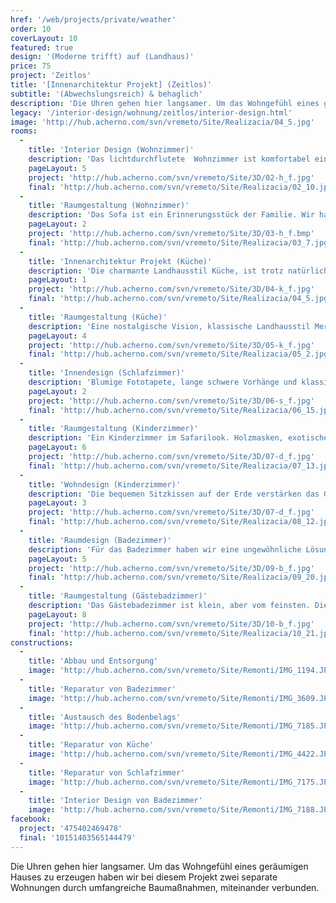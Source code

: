 ```yaml
---
href: '/web/projects/private/weather'
order: 10
coverLayout: 10
featured: true
design: '(Moderne trifft) auf (Landhaus)'
price: 75
project: 'Zeitlos'
title: '[Innenarchitektur Projekt] (Zeitlos)'
subtitle: '(Abwechslungsreich) & behaglich'
description: 'Die Uhren gehen hier langsamer. Um das Wohngefühl eines geräumigen Hauses zu erzeugen haben wir bei diesem Projekt zwei separate Wohnungen durch umfangreiche Baumaßnahmen, miteinander verbunden.'
legacy: '/interior-design/wohnung/zeitlos/interior-design.html'
image: 'http://hub.acherno.com/svn/vremeto/Site/Realizacia/04_5.jpg'
rooms:
  -
    title: 'Interior Design (Wohnzimmer)'
    description: 'Das lichtdurchflutete  Wohnzimmer ist komfortabel eingerichtet und lädt mit seinen großen Wohnzimmertisch zu einem gemütlichen Spielabend ein.'
    pageLayout: 5
    project: 'http://hub.acherno.com/svn/vremeto/Site/3D/02-h_f.jpg'
    final: 'http://hub.acherno.com/svn/vremeto/Site/Realizacia/02_10.jpg'
  -
    title: 'Raumgestaltung (Wohnzimmer)'
    description: 'Das Sofa ist ein Erinnerungsstück der Familie. Wir haben es neu gepolstert und ihm einen Ehrenplatz in der Wohnung überlassen, sodass es sich schon während des ersten Besuchs zu einem Favoriten der Gäste gemacht hat.'
    pageLayout: 2
    project: 'http://hub.acherno.com/svn/vremeto/Site/3D/03-h_f.bmp'
    final: 'http://hub.acherno.com/svn/vremeto/Site/Realizacia/03_7.jpg'
  -
    title: 'Innenarchitektur Projekt (Küche)'
    description: 'Die charmante Landhausstil Küche, ist trotz natürlicher Materialien funktional eingerichtet. Das kleine Mosaik hinter dem Herd sorgt für eine herzliche Note.'
    pageLayout: 1
    project: 'http://hub.acherno.com/svn/vremeto/Site/3D/04-k_f.jpg'
    final: 'http://hub.acherno.com/svn/vremeto/Site/Realizacia/04_5.jpg'
  -
    title: 'Raumgestaltung (Küche)'
    description: 'Eine nostalgische Vision, klassische Landhausstil Merkmale, wie weiße Vitrinen und offene Regale für Porzellangeschirr, große Arbeitsfläche aus massivem Holz, zaubern jeden Gast ein Lächeln aufs Gesicht.'
    pageLayout: 4
    project: 'http://hub.acherno.com/svn/vremeto/Site/3D/05-k_f.jpg'
    final: 'http://hub.acherno.com/svn/vremeto/Site/Realizacia/05_2.jpg'
  -
    title: 'Innendesign (Schlafzimmer)'
    description: 'Blumige Fototapete, lange schwere Vorhänge und klassische Wohnaccessoires in heiteren Farben machen dieses Zimmer zu einem Erholungsparadies.'
    pageLayout: 2
    project: 'http://hub.acherno.com/svn/vremeto/Site/3D/06-s_f.jpg'
    final: 'http://hub.acherno.com/svn/vremeto/Site/Realizacia/06_15.jpg'
  -
    title: 'Raumgestaltung (Kinderzimmer)'
    description: 'Ein Kinderzimmer im Safarilook. Holzmasken, exotische Tiere und afrikanische Ornamente machen es zu einem Unikat. Warmer Sand und Wohntextilien in Rot und mystischen Lila prägen das Wohndesign des Zimmers.'
    pageLayout: 6
    project: 'http://hub.acherno.com/svn/vremeto/Site/3D/07-d_f.jpg'
    final: 'http://hub.acherno.com/svn/vremeto/Site/Realizacia/07_13.jpg'
  -
    title: 'Wohndesign (Kinderzimmer)'
    description: 'Die bequemen Sitzkissen auf der Erde verstärken das Gefühl, sich an einem weit weg entfernten Ort zu befinden. Halb hohe Betten bieten den nötigen Stauraum für Spielsachen und Kinderbücher.'
    pageLayout: 3
    project: 'http://hub.acherno.com/svn/vremeto/Site/3D/07-d_f.jpg'
    final: 'http://hub.acherno.com/svn/vremeto/Site/Realizacia/08_12.jpg'
  -
    title: 'Raumdesign (Badezimmer)'
    description: 'Für das Badezimmer haben wir eine ungewöhnliche Lösung gefunden und sie komplett mit Fließen in Holzoptik verkleidet. Das Ergebnis – ein modernes und faszinierendes Bad. Passend  dazu haben wir praktischen Nischen für die Badeaccessoirs und Badekosmetik eingebaut. Ein dunkelbraunes Deckenprofil umrahmt das Ganze und komplettiert das Badeprogramm.'
    pageLayout: 5
    project: 'http://hub.acherno.com/svn/vremeto/Site/3D/09-b_f.jpg'
    final: 'http://hub.acherno.com/svn/vremeto/Site/Realizacia/09_20.jpg'
  -
    title: 'Raumgestaltung (Gästebadzimmer)'
    description: 'Das Gästebadezimmer ist klein, aber vom feinsten. Die Dusche ist von der Toilette mit einer Glaswand getrennt. Das Waschbecken hat seinen Platz in der Ecke gefunden.'
    pageLayout: 8
    project: 'http://hub.acherno.com/svn/vremeto/Site/3D/10-b_f.jpg'
    final: 'http://hub.acherno.com/svn/vremeto/Site/Realizacia/10_21.jpg'
constructions:
  - 
    title: 'Abbau und Entsorgung'
    image: 'http://hub.acherno.com/svn/vremeto/Site/Remonti/IMG_1194.JPG'
  - 
    title: 'Reparatur von Badezimmer'
    image: 'http://hub.acherno.com/svn/vremeto/Site/Remonti/IMG_3609.JPG'
  - 
    title: 'Austausch des Bodenbelags'
    image: 'http://hub.acherno.com/svn/vremeto/Site/Remonti/IMG_7185.JPG'
  - 
    title: 'Reparatur von Küche'
    image: 'http://hub.acherno.com/svn/vremeto/Site/Remonti/IMG_4422.JPG'
  - 
    title: 'Reparatur von Schlafzimmer'
    image: 'http://hub.acherno.com/svn/vremeto/Site/Remonti/IMG_7175.JPG'
  - 
    title: 'Interior Design von Badezimmer'
    image: 'http://hub.acherno.com/svn/vremeto/Site/Remonti/IMG_7188.JPG'
facebook:
  project: '475402469478'
  final: '10151403565144479'
---
```

Die Uhren gehen hier langsamer. Um das Wohngefühl eines geräumigen Hauses zu erzeugen haben wir bei diesem Projekt zwei separate Wohnungen durch umfangreiche Baumaßnahmen, miteinander verbunden.